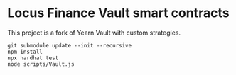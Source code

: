 # Locus Finance Vault smart contracts

This project is a fork of Yearn Vault with custom strategies.

```shell
git submodule update --init --recursive
npm install
npx hardhat test
node scripts/Vault.js
```
